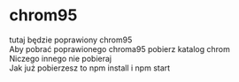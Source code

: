 # chrom95

tutaj będzie poprawiony chrom95
<br>
Aby pobrać poprawionego chroma95 pobierz katalog chrom
<br>
Niczego innego nie pobieraj
<br>
Jak już pobierzesz to npm install i npm start
